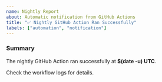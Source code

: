 ```yaml
---
name: Nightly Report
about: Automatic notification from GitHub Actions
title: "✅ Nightly GitHub Action Ran Successfully"
labels: ["automation", "notification"]
---
```


### Summary
The nightly GitHub Action ran successfully at **$(date -u) UTC**.

Check the workflow logs for details.
